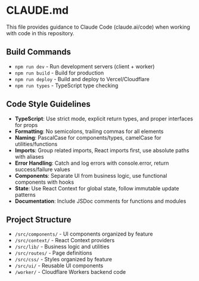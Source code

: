 # CLAUDE.md

This file provides guidance to Claude Code (claude.ai/code) when working with code in this repository.

## Build Commands
- `npm run dev` - Run development servers (client + worker)
- `npm run build` - Build for production
- `npm run deploy` - Build and deploy to Vercel/Cloudflare
- `npm run types` - TypeScript type checking

## Code Style Guidelines
- **TypeScript**: Use strict mode, explicit return types, and proper interfaces for props
- **Formatting**: No semicolons, trailing commas for all elements
- **Naming**: PascalCase for components/types, camelCase for utilities/functions
- **Imports**: Group related imports, React imports first, use absolute paths with aliases
- **Error Handling**: Catch and log errors with console.error, return success/failure values
- **Components**: Separate UI from business logic, use functional components with hooks
- **State**: Use React Context for global state, follow immutable update patterns
- **Documentation**: Include JSDoc comments for functions and modules

## Project Structure
- `/src/components/` - UI components organized by feature
- `/src/context/` - React Context providers
- `/src/lib/` - Business logic and utilities
- `/src/routes/` - Page definitions
- `/src/css/` - Styles organized by feature
- `/src/ui/` - Reusable UI components
- `/worker/` - Cloudflare Workers backend code